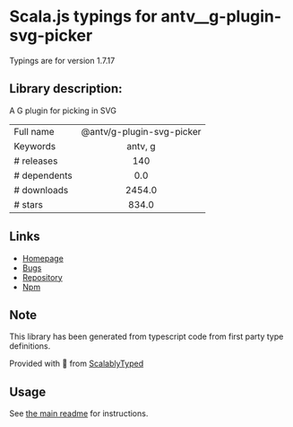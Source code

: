 
# Scala.js typings for antv__g-plugin-svg-picker

Typings are for version 1.7.17

## Library description:
A G plugin for picking in SVG

|                    |                 |
| ------------------ | :-------------: |
| Full name          | @antv/g-plugin-svg-picker |
| Keywords           | antv, g |
| # releases         | 140 |
| # dependents       | 0.0 |
| # downloads        | 2454.0 |
| # stars            | 834.0 |

## Links
- [Homepage](https://github.com/antvis/g#readme)
- [Bugs](https://github.com/antvis/g/issues)
- [Repository](https://github.com/antvis/g)
- [Npm](https://www.npmjs.com/package/%40antv%2Fg-plugin-svg-picker)
    


## Note
This library has been generated from typescript code from first party type definitions.

Provided with :purple_heart: from [ScalablyTyped](https://github.com/oyvindberg/ScalablyTyped)

## Usage
See [the main readme](../../readme.md) for instructions.


